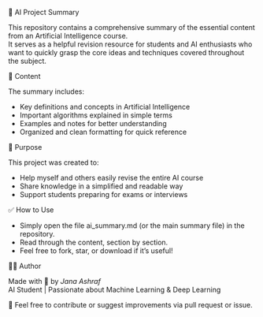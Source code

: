 📘 AI Project Summary

This repository contains a comprehensive summary of the essential content from an Artificial Intelligence course.  
It serves as a helpful revision resource for students and AI enthusiasts who want to quickly grasp the core ideas and techniques covered throughout the subject.

📂 Content

The summary includes:
- Key definitions and concepts in Artificial Intelligence
- Important algorithms explained in simple terms
- Examples and notes for better understanding
- Organized and clean formatting for quick reference

🎯 Purpose

This project was created to:
- Help myself and others easily revise the entire AI course
- Share knowledge in a simplified and readable way
- Support students preparing for exams or interviews

 ✅ How to Use

- Simply open the file ai_summary.md (or the main summary file) in the repository.
- Read through the content, section by section.
- Feel free to fork, star, or download if it’s useful!

 🙋‍♀ Author

Made with 💙 by *Jana Ashraf*  
AI Student | Passionate about Machine Learning & Deep Learning



📌 Feel free to contribute or suggest improvements via pull request or issue.
